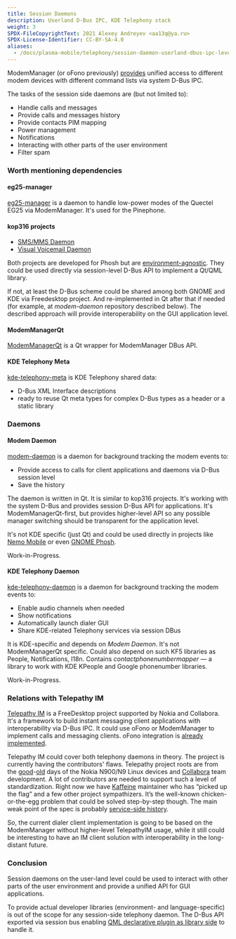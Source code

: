 ```yaml
---
title: Session Daemons
description: Userland D-Bus IPC, KDE Telephony stack
weight: 3
SPDX-FileCopyrightText: 2021 Alexey Andreyev <aa13q@ya.ru>
SPDX-License-Identifier: CC-BY-SA-4.0
aliases:
  - /docs/plasma-mobile/telephony/session-daemon-userland-dbus-ipc-level/
---
```


ModemManager (or oFono previously) [provides](../system-daemon-userland-dbus-ipc-level) unified access to different modem devices with different command lists via system D-Bus IPC.

The tasks of the session side daemons are (but not limited to):

+ Handle calls and messages
+ Provide calls and messages history
+ Provide contacts PIM mapping
+ Power management
+ Notifications
+ Interacting with other parts of the user environment
+ Filter spam

### Worth mentioning dependencies

#### eg25-manager

[eg25-manager](https://gitlab.com/mobian1/eg25-manager) is a daemon to handle low-power modes of the Quectel EG25 via ModemManager. It's used for the Pinephone.

#### kop316 projects

+ [SMS/MMS Daemon](https://gitlab.com/kop316/mmsd)
+ [Visual Voicemail Daemon](https://gitlab.com/kop316/vvmd)

Both projects are developed for Phosh but are [environment-agnostic](https://gitlab.com/kop316/vvmd/-/issues/5). They could be used directly via session-level D-Bus API to implement a Qt/QML library.

If not, at least the D-Bus scheme could be shared among both GNOME and KDE via Freedesktop project. And re-implemented in Qt after that if needed (for example, at _modem-daemon_ repository described below). The described approach will provide interoperability on the GUI application level.

#### ModemManagerQt

[ModemManagerQt](https://invent.kde.org/frameworks/modemmanager-qt) is a Qt wrapper for ModemManager DBus API.

#### KDE Telephony Meta

[kde-telephony-meta](https://invent.kde.org/plasma-mobile/plasma-dialer/-/tree/master/kde-telephony-meta/) is KDE Telephony shared data:

+ D-Bus XML Interface descriptions
+ ready to reuse Qt meta types for complex D-Bus types as a header or a static library

### Daemons

#### Modem Daemon

[modem-daemon](https://invent.kde.org/plasma-mobile/plasma-dialer/-/tree/master/modem-daemon) is a daemon for background tracking the modem events to:

+ Provide access to calls for client applications and daemons via D-Bus session level
+ Save the history

The daemon is written in Qt. It is similar to kop316 projects. It's working with the system D-Bus and provides session D-Bus API for applications. It's ModemManagerQt-first, but provides higher-level API so any possible manager switching should be transparent for the application level. 

It's not KDE specific (just Qt) and could be used directly in projects like [Nemo Mobile](https://nemomobile.net/) or even [GNOME Phosh](https://gitlab.gnome.org/World/Phosh/phosh).

Work-in-Progress.

#### KDE Telephony Daemon

[kde-telephony-daemon](https://invent.kde.org/plasma-mobile/plasma-dialer/-/tree/master/kde-telephony-daemon) is a daemon for background tracking the modem events to:

+ Enable audio channels when needed
+ Show notifications
+ Automatically launch dialer GUI
+ Share KDE-related Telephony services via session DBus

It is KDE-specific and depends on _Modem Daemon_. It's not ModemManagerQt specific. Could also depend on such KF5 libraries as People, Notifications, I18n. Contains _contactphonenumbermapper_ — a library to work with KDE KPeople and Google phonenumber libraries.

Work-in-Progress.

### Relations with Telepathy IM

[Telepathy IM](https://github.com/TelepathyIM/wiki/wiki) is a FreeDesktop project supported by Nokia and Collabora. It's a framework to build instant messaging client applications with interoperability via D-Bus IPC. It could use oFono or ModemManager to implement calls and messaging clients. oFono integration is [already implemented](https://github.com/TelepathyIM/telepathy-qt/wiki/Connection-Managers#gsm).

Telepathy IM could cover both telephony daemons in theory. The project is currently having the contributors' flaws. Telepathy project roots are from the [good](https://translate.yandex.ru/translate?url=https%3A%2F%2Fhabr.com%2Fru%2Fpost%2F171325%2F&lang=ru-en)-[old](https://en.wikipedia.org/wiki/Peter_principle) days of the Nokia N900/N9 Linux devices and [Collabora](https://mail.gnome.org/archives/desktop-devel-list/2017-September/msg00047.html) team development. A lot of contributors are needed to support such a level of standardization. Right now we have [Kaffeine](https://matrix.to/#/@kaffeine:matrix.org) maintainer who has “picked up the flag” and a few other project sympathizers. It’s the well-known chicken-or-the-egg problem that could be solved step-by-step though. The main weak point of the spec is probably [service-side history](https://github.com/TelepathyIM/wiki/wiki/Specification-TODO-list#service-side-history).

So, the current dialer client implementation is going to be based on the ModemManager without higher-level TelepathyIM usage, while it still could be interesting to have an IM client solution with interoperability in the long-distant future.

### Conclusion

Session daemons on the user-land level could be used to interact with other parts of the user environment and provide a unified API for GUI applications.

To provide actual developer libraries (environment- and language-specific) is out of the scope for any session-side telephony daemon. The D-Bus API exported via session bus enabling [QML declarative plugin as library side](../qml-declarative-plugin-layer) to handle it.

